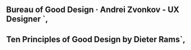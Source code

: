 ## Bureau of Good Design · Andrei Zvonkov - UX Designer `,

## Ten Principles of Good Design by Dieter Rams`,
